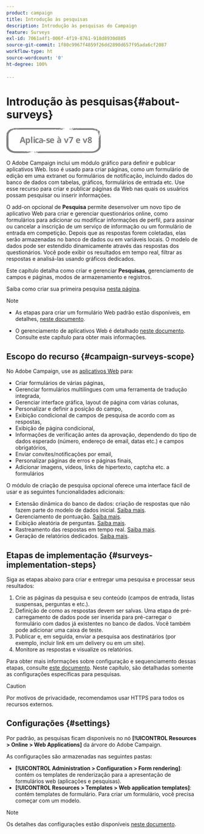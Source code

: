 ```yaml
---
product: campaign
title: Introdução às pesquisas
description: Introdução às pesquisas do Campaign
feature: Surveys
exl-id: 7061a4f1-006f-4f19-8761-918d8930d885
source-git-commit: 1f80c9967f4859f26dd2890d657f95ada6cf2087
workflow-type: ht
source-wordcount: '0'
ht-degree: 100%

---
```


# Introdução às pesquisas{#about-surveys}

![](../../assets/common.svg)

O Adobe Campaign inclui um módulo gráfico para definir e publicar aplicativos Web. Isso é usado para criar páginas, como um formulário de edição em uma extranet ou formulários de notificação, incluindo dados do banco de dados com tabelas, gráficos, formulários de entrada etc. Use esse recurso para criar e publicar páginas da Web nas quais os usuários possam pesquisar ou inserir informações.

O add-on opcional de **Pesquisa** permite desenvolver um novo tipo de aplicativo Web para criar e gerenciar questionários online, como formulários para adicionar ou modificar informações de perfil, para assinar ou cancelar a inscrição de um serviço de informação ou um formulário de entrada em competição. Depois que as respostas forem coletadas, elas serão armazenadas no banco de dados ou em variáveis locais. O modelo de dados pode ser estendido dinamicamente através das respostas dos questionários. Você pode exibir os resultados em tempo real, filtrar as respostas e analisá-las usando gráficos dedicados.

Este capítulo detalha como criar e gerenciar **Pesquisas**, gerenciamento de campos e páginas, modos de armazenamento e registros.

Saiba como criar sua primeira pesquisa [nesta página](getting-started-with-surveys.md).

>[!NOTE]
>
>* As etapas para criar um formulário Web padrão estão disponíveis, em detalhes, [neste documento](../../web/using/about-web-forms.md).
>
>* O gerenciamento de aplicativos Web é detalhado [neste documento](../../web/using/about-web-applications.md). Consulte este capítulo para obter mais informações.


## Escopo do recurso {#campaign-surveys-scope}

No Adobe Campaign, use as [aplicativos Web](../../web/using/about-web-forms.md) para:

* Criar formulários de várias páginas,
* Gerenciar formulários multilíngues com uma ferramenta de tradução integrada,
* Gerenciar interface gráfica, layout de página com várias colunas,
* Personalizar e definir a posição do campo,
* Exibição condicional de campos de pesquisa de acordo com as respostas,
* Exibição de página condicional,
* Informações de verificação antes da aprovação, dependendo do tipo de dados esperado (número, endereço de email, datas etc.) e campos obrigatórios,
* Enviar convites/notificações por email,
* Personalizar páginas de erros e páginas finais,
* Adicionar imagens, vídeos, links de hipertexto, captcha etc. a formulários

O módulo de criação de pesquisa opcional oferece uma interface fácil de usar e as seguintes funcionalidades adicionais:

* Extensão dinâmica do banco de dados: criação de respostas que não fazem parte do modelo de dados inicial. [Saiba mais](../../surveys/using/managing-answers.md#storing-collected-answers).
* Gerenciamento de pontuação. [Saiba mais](../../surveys/using/managing-answers.md#score-management).
* Exibição aleatória de perguntas. [Saiba mais](../../surveys/using/building-a-survey.md#adding-questions).
* Rastreamento das respostas em tempo real. [Saiba mais](../../surveys/using/publish--track-and-use-collected-data.md#response-tracking).
* Geração de relatórios dedicados. [Saiba mais](../../surveys/using/publish--track-and-use-collected-data.md#reports-on-surveys).


## Etapas de implementação {#surveys-implementation-steps}

Siga as etapas abaixo para criar e entregar uma pesquisa e processar seus resultados:

1. Crie as páginas da pesquisa e seu conteúdo (campos de entrada, listas suspensas, perguntas e etc.).
1. Definição de como as respostas devem ser salvas. Uma etapa de pré-carregamento de dados pode ser inserida para pré-carregar o formulário com dados já existentes no banco de dados. Você também pode adicionar uma caixa de teste.
1. Publicar e, em seguida, enviar a pesquisa aos destinatários (por exemplo, incluir link em um delivery ou em um site).
1. Monitore as respostas e visualize os relatórios.

Para obter mais informações sobre configuração e sequenciamento dessas etapas, consulte [este documento](../../web/using/about-web-forms.md). Neste capítulo, são detalhadas somente as configurações específicas para pesquisas.

>[!CAUTION]
>
>Por motivos de privacidade, recomendamos usar HTTPS para todos os recursos externos.

## Configurações {#settings}

Por padrão, as pesquisas ficam disponíveis no nó **[!UICONTROL Resources > Online > Web Applications]** da árvore do Adobe Campaign.

As configurações são armazenadas nas seguintes pastas:

* **[!UICONTROL Administration > Configuration > Form rendering]**: contém os templates de renderização para a apresentação de formulários web (aplicações e pesquisas).
* **[!UICONTROL Resources > Templates > Web application templates]**: contém templates de formulário. Para criar um formulário, você precisa começar com um modelo.

>[!NOTE]
>
>Os detalhes das configurações estão disponíveis [neste documento](../../web/using/about-web-forms.md).
